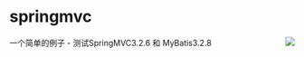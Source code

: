 # springmvc
一个简单的例子  -  测试SpringMVC3.2.6 和 MyBatis3.2.8
<img align="right" src="https://raw.github.com/wiki/zxing/zxing/zxing-logo.png"/>
